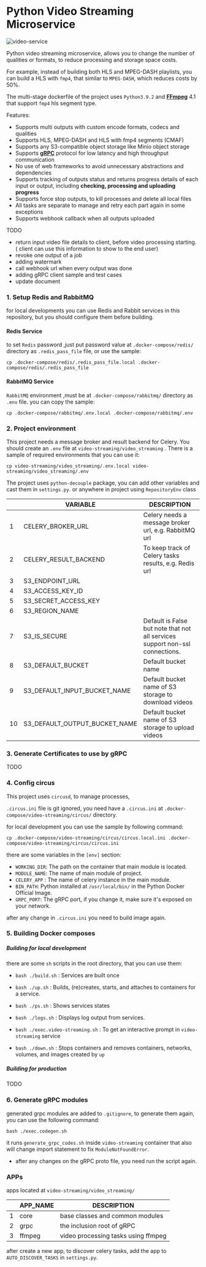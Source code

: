 # Python Video Streaming Microservice

![video-service](https://user-images.githubusercontent.com/6056661/110987240-0d7ab780-8384-11eb-8e20-05a0a9144d35.png)

Python video streaming microservice, allows you to change the number of qualities or formats,
to reduce processing and storage space costs.

For example, instead of building both HLS and MPEG-DASH playlists, you can build a HLS with `fmp4`, that similar to `MPEG-DASH`, which reduces costs by 50%. 

The multi-stage dockerfile of the project uses `Python3.9.2` and **[FFmpeg](https://ffmpeg.org)** 4.1 that support `fmp4` hls segment type.


Features:
* Supports multi outputs with custom encode formats, codecs and qualities
* Supports HLS, MPEG-DASH and HLS with fmp4 segments (CMAF)
* Supports any S3-compatible object storage like Minio object storage
* Supports **[gRPC](https://grpc.io/)** protocol for low latency and high throughput communication
* No use of web frameworks to avoid unnecessary abstractions and dependencies
* Supports tracking of outputs status and returns progress details of each input or output, including **checking, processing and uploading progress**
* Supports force stop outputs, to kill processes and delete all local files
* All tasks are separate to manage and retry each part again in some exceptions
* Supports webhook callback when all outputs uploaded

TODO
* return input video file details to client, before video processing starting. ( client can use this information to show to the end user)
* revoke one output of a job
* adding watermark
* call webhook url when every output was done
* adding gRPC client sample and test cases
* update document

### 1. Setup Redis and RabbitMQ
for local developments you can use Redis and Rabbit services in this repository,
but you should configure them before building.

#### Redis Service

to set `Redis` password ,just put password value at
`.docker-compose/redis/` directory as `.redis_pass_file` file, or use the sample:
```
cp .docker-compose/redis/.redis_pass_file.local .docker-compose/redis/.redis_pass_file
```
#### RabbitMQ Service

`RabbitMQ` environment ,must be at `.docker-compose/rabbitmq/` directory as `.env` file. you can copy the sample:
```
cp .docker-compose/rabbitmq/.env.local .docker-compose/rabbitmq/.env
```
### 2. Project environment

This project needs a message broker and result backend for Celery.
You should create an `.env` file at `video-streaming/video_streaming`
. There is a sample of required environments that you can use it:
```
cp video-streaming/video_streaming/.env.local video-streaming/video_streaming/.env
```
The project uses `python-decouple` package, you can add other variables and cast them in `settings.py`. or anywhere in project using `RepositoryEnv` class

|    | VARIABLE                     | DESCRIPTION                                                                 |
|----|------------------------------|-----------------------------------------------------------------------------|
| 1  | CELERY_BROKER_URL            | Celery needs a message broker url, e.g. RabbitMQ url                        |
| 2  | CELERY_RESULT_BACKEND        | To keep track of Celery tasks results, e.g. Redis url                       |
| 3  | S3_ENDPOINT_URL              |                                                                             |
| 4  | S3_ACCESS_KEY_ID             |                                                                             |
| 5  | S3_SECRET_ACCESS_KEY         |                                                                             |
| 6  | S3_REGION_NAME               |                                                                             |
| 7  | S3_IS_SECURE                 | Default is False but note that not all services support non-ssl connections.|
| 8  | S3_DEFAULT_BUCKET            | Default bucket name                                                         |
| 9  | S3_DEFAULT_INPUT_BUCKET_NAME | Default bucket name of S3 storage to download videos                        |
| 10 | S3_DEFAULT_OUTPUT_BUCKET_NAME| Default bucket name of S3 storage to upload videos                          |


### 3. Generate Certificates to use by gRPC
TODO

### 4. Config circus

This project uses `circusd`, to manage processes, 

`.circus.ini` file is git ignored, you need have a `.circus.ini` at `.docker-compose/video-streaming/circus/` directory. 

for local development you can use the sample by following command:
```
cp .docker-compose/video-streaming/circus/circus.local.ini .docker-compose/video-streaming/circus/circus.ini
```
there are some variables in the `[env]` section:

* `WORKING_DIR`: The path on the container that main module is located.
* `MODULE_NAME`: The name of main module of project.
* `CELERY_APP` : The name of celery instance in the main module.
* `BIN_PATH`: Python installed at `/usr/local/bin/` in the Python Docker Official Image.
* `GRPC_PORT`: The gRPC port, if you change it, make sure it's exposed on your network.
  
after any change in `.circus.ini` you need to build image again.

### 5. Building Docker composes

##### Building for local development

there are some `sh` scripts in the root directory, that you can use them:

* `bash ./build.sh` : Services are built once

* `bash ./up.sh` : Builds, (re)creates, starts, and attaches to containers for a service.

* `bash ./ps.sh` : Shows services states

* `bash ./logs.sh` : Displays log output from services.

* `bash ./exec.video-streaming.sh` : To get an interactive prompt in `video-streaming` service

* `bash ./down.sh` : Stops containers and removes containers, networks, volumes, and images created by `up`

##### Building for production
TODO

### 6. Generate gRPC modules

generated grpc modules are added to `.gitignore`, to generate them again, you can use the following command:
```
bash ./exec.codegen.sh
```
it runs `generate_grpc_codes.sh` inside `video-streaming` container that also will change import statement to fix `ModuleNotFoundError`. 

* after any changes on the gRPC proto file, you need run the script again.

### APPs

apps located at `video-streaming/video_streaming/`


|    | APP_NAME    | DESCRIPTION                         |
|----|-------------|-------------------------------------|
| 1  | core        | base classes and common modules     |
| 2  | grpc        | the inclusion root of gRPC          |
| 3  | ffmpeg      | video processing tasks using ffmpeg |

after create a new app, to discover celery tasks, add the app to `AUTO_DISCOVER_TASKS` in `settings.py`.

